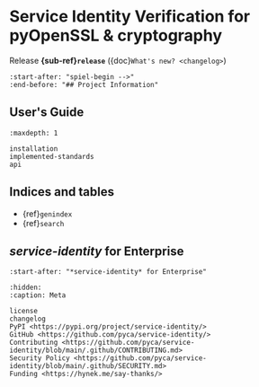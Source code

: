 # Service Identity Verification for pyOpenSSL & cryptography

Release **{sub-ref}`release`** ({doc}`What's new? <changelog>`)

```{include} ../README.md
:start-after: "spiel-begin -->"
:end-before: "## Project Information"
```

## User's Guide

```{toctree}
:maxdepth: 1

installation
implemented-standards
api
```

## Indices and tables

- {ref}`genindex`
- {ref}`search`


## *service-identity* for Enterprise

```{include} ../README.md
:start-after: "*service-identity* for Enterprise"
```


```{toctree}
:hidden:
:caption: Meta

license
changelog
PyPI <https://pypi.org/project/service-identity/>
GitHub <https://github.com/pyca/service-identity/>
Contributing <https://github.com/pyca/service-identity/blob/main/.github/CONTRIBUTING.md>
Security Policy <https://github.com/pyca/service-identity/blob/main/.github/SECURITY.md>
Funding <https://hynek.me/say-thanks/>
```
